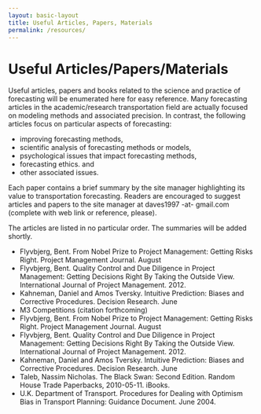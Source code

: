 ```yaml
---
layout: basic-layout
title: Useful Articles, Papers, Materials
permalink: /resources/
---
```


# Useful Articles/Papers/Materials

Useful articles, papers and books related to the science and practice of forecasting will be enumerated here for easy reference. Many forecasting articles in the academic/research transportation field are actually focused on modeling
methods and associated precision. In contrast, the following articles focus on particular aspects of forecasting:

- improving forecasting methods,
- scientific analysis of forecasting methods or models,
- psychological issues that impact forecasting methods,
- forecasting ethics. and
- other associated issues.

Each paper contains a brief summary by the site manager highlighting its value to transportation forecasting. Readers are encouraged to suggest articles and papers to the site manager at daves1997 -at- gmail.com (complete with web link or reference, please).

The articles are listed in no particular order. The summaries will be added shortly.

- Flyvbjerg, Bent. From Nobel Prize to Project Management: Getting Risks Right. Project Management Journal. August
- Flyvbjerg, Bent. Quality Control and Due Diligence in Project Management: Getting Decisions Right By Taking the Outside View. International Journal of Project Management. 2012.
- Kahneman, Daniel and Amos Tversky. Intuitive Prediction: Biases and Corrective Procedures. Decision Research. June
- M3 Competitions (citation forthcoming)
- Flyvbjerg, Bent. From Nobel Prize to Project Management: Getting Risks Right. Project Management Journal. August
- Flyvbjerg, Bent. Quality Control and Due Diligence in Project Management: Getting Decisions Right By Taking the Outside View. International Journal of Project Management. 2012.
- Kahneman, Daniel and Amos Tversky. Intuitive Prediction: Biases and Corrective Procedures. Decision Research. June
- Taleb, Nassim Nicholas. The Black Swan: Second Edition. Random House Trade Paperbacks, 2010-05-11. iBooks.
- U.K. Department of Transport. Procedures for Dealing with Optimism Bias in Transport Planning: Guidance Document. June 2004.
